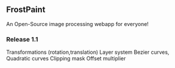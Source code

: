 ## FrostPaint
An Open-Source image processing webapp for everyone!
### Release 1.1
Transformations (rotation,translation)
Layer system
Bezier curves, Quadratic curves
Clipping mask
Offset multiplier
